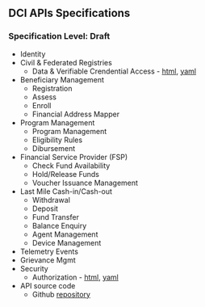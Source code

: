 ## DCI APIs Specifications
### Specification Level: Draft

 * Identity
 * Civil & Federated Registries
    * Data & Verifiable Crendential Access - [html](https://spdci.github.io/standards/release/html/registry_core_api_v1_0.0.0.html), [yaml](https://spdci.github.io/standards/release/yaml/registry_core_api_v1.0.0.yaml)
* Beneficiary Management
    * Registration
    * Assess
    * Enroll
    * Financial Address Mapper
* Program Management
    * Program Management
    * Eligibility Rules
    * Dibursement
* Financial Service Provider (FSP) 
    * Check Fund Availability
    * Hold/Release Funds
    * Voucher Issuance Management
* Last Mile Cash-in/Cash-out
    * Withdrawal
    * Deposit
    * Fund Transfer
    * Balance Enquiry
    * Agent Management
    * Device Management
* Telemetry Events
* Grievance Mgmt
* Security
    * Authorization - [html](https://spdci.github.io/standards/release/html/authz_core_api_v1.0.0.html), [yaml](https://spdci.github.io/standards/release/yaml/authz_core_api_v1.0.0.yaml)
* API source code
    * Github [repository](https://spdci.github.io/standards/src)
